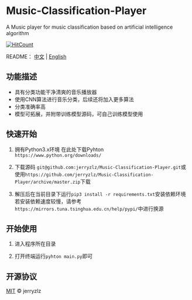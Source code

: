 # Music-Classification-Player
A Music player for music classification based on artificial intelligence algorithm

[![HitCount](http://hits.dwyl.com/jerryzlz/Music-Classification-Player.svg)](http://hits.dwyl.com/jerryzlz/Music-Classification-Player)

README： [中文](README.md)  |  [English](README_EN.md)

## 功能描述
- 具有分类功能干净清爽的音乐播放器
- 使用CNN算法进行音乐分类，后续还将加入更多算法
- 分类准确率高
- 模型可拓展，并附带训练模型源码，可自己训练模型使用

## 快速开始
1. 拥有Python3.x环境
在此处下载Pyhton
`https://www.python.org/downloads/`

2. 下载源码
`git@github.com:jerryzlz/Music-Classification-Player.git`或使用`https://github.com/jerryzlz/Music-Classification-Player/archive/master.zip`下载

3. 解压后在当前目录下运行`pip3 install -r requirements.txt`安装依赖环境
若安装依赖速度较慢，请参考`https://mirrors.tuna.tsinghua.edu.cn/help/pypi/`中进行换源

## 开始使用
1. 进入程序所在目录

2. 打开终端运行`pyhton main.py`即可

## 开源协议

[MIT](LICENSE) © jerryzlz
